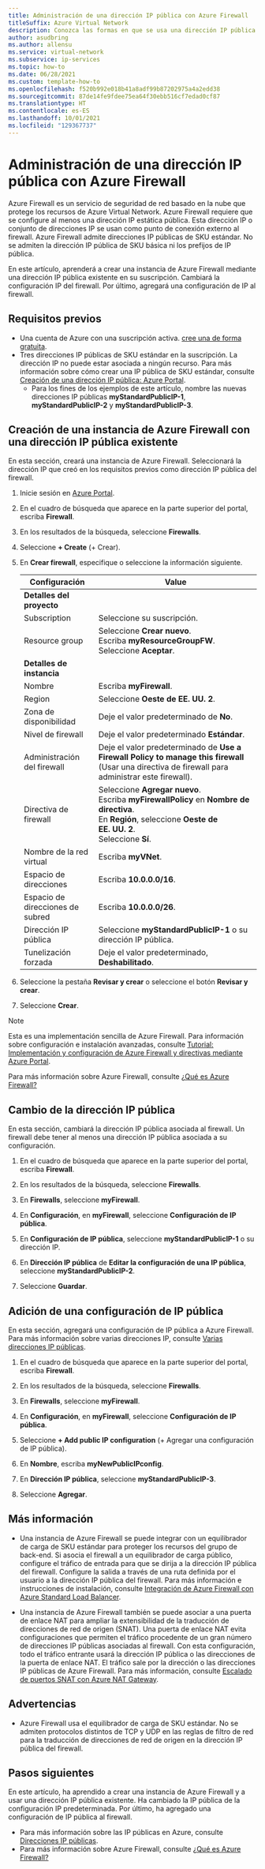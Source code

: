 ```yaml
---
title: Administración de una dirección IP pública con Azure Firewall
titleSuffix: Azure Virtual Network
description: Conozca las formas en que se usa una dirección IP pública con Azure Firewall y cómo cambiar la configuración.
author: asudbring
ms.author: allensu
ms.service: virtual-network
ms.subservice: ip-services
ms.topic: how-to
ms.date: 06/28/2021
ms.custom: template-how-to
ms.openlocfilehash: f520b992e018b41a8adf99b87202975a4a2edd38
ms.sourcegitcommit: 87de14fe9fdee75ea64f30ebb516cf7edad0cf87
ms.translationtype: HT
ms.contentlocale: es-ES
ms.lasthandoff: 10/01/2021
ms.locfileid: "129367737"
---
```

# <a name="manage-a-public-ip-address-with-azure-firewall"></a>Administración de una dirección IP pública con Azure Firewall

Azure Firewall es un servicio de seguridad de red basado en la nube que protege los recursos de Azure Virtual Network. Azure Firewall requiere que se configure al menos una dirección IP estática pública. Esta dirección IP o conjunto de direcciones IP se usan como punto de conexión externo al firewall. Azure Firewall admite direcciones IP públicas de SKU estándar. No se admiten la dirección IP pública de SKU básica ni los prefijos de IP pública. 

En este artículo, aprenderá a crear una instancia de Azure Firewall mediante una dirección IP pública existente en su suscripción. Cambiará la configuración IP del firewall. Por último, agregará una configuración de IP al firewall.

## <a name="prerequisites"></a>Requisitos previos

- Una cuenta de Azure con una suscripción activa. [cree una de forma gratuita](https://azure.microsoft.com/free/?ref=microsoft.com&utm_source=microsoft.com&utm_medium=docs&utm_campaign=visualstudio).
- Tres direcciones IP públicas de SKU estándar en la suscripción. La dirección IP no puede estar asociada a ningún recurso. Para más información sobre cómo crear una IP pública de SKU estándar, consulte [Creación de una dirección IP pública: Azure Portal](../../virtual-network/create-public-ip-portal.md).
    - Para los fines de los ejemplos de este artículo, nombre las nuevas direcciones IP públicas **myStandardPublicIP-1**, **myStandardPublicIP-2** y **myStandardPublicIP-3**.

## <a name="create-azure-firewall-existing-public-ip"></a>Creación de una instancia de Azure Firewall con una dirección IP pública existente

En esta sección, creará una instancia de Azure Firewall. Seleccionará la dirección IP que creó en los requisitos previos como dirección IP pública del firewall.

1. Inicie sesión en [Azure Portal](https://portal.azure.com).

2. En el cuadro de búsqueda que aparece en la parte superior del portal, escriba **Firewall**.

3. En los resultados de la búsqueda, seleccione **Firewalls**.

4. Seleccione **+ Create** (+ Crear).

5. En **Crear firewall**, especifique o seleccione la información siguiente.

    | Configuración | Value |
    | ------- | ----- |
    | **Detalles del proyecto** |   |
    | Subscription | Seleccione su suscripción. |
    | Resource group | Seleccione **Crear nuevo**. </br> Escriba **myResourceGroupFW**. </br> Seleccione **Aceptar**. |
    | **Detalles de instancia** |   |
    | Nombre | Escriba **myFirewall**. |
    | Region | Seleccione **Oeste de EE. UU. 2**. |
    | Zona de disponibilidad | Deje el valor predeterminado de **No**. |
    | Nivel de firewall  | Deje el valor predeterminado **Estándar**. |
    | Administración del firewall | Deje el valor predeterminado de **Use a Firewall Policy to manage this firewall** (Usar una directiva de firewall para administrar este firewall).|
    | Directiva de firewall | Seleccione **Agregar nuevo**. </br> Escriba **myFirewallPolicy** en **Nombre de directiva**. </br> En **Región**, seleccione **Oeste de EE. UU. 2**. </br> Seleccione **Sí**. |
    | Nombre de la red virtual | Escriba **myVNet**. |
    | Espacio de direcciones | Escriba **10.0.0.0/16**. |
    | Espacio de direcciones de subred | Escriba **10.0.0.0/26**. |
    | Dirección IP pública | Seleccione **myStandardPublicIP-1** o su dirección IP pública. |
    | Tunelización forzada | Deje el valor predeterminado, **Deshabilitado**. |
    
 
6. Seleccione la pestaña **Revisar y crear** o seleccione el botón **Revisar y crear**.

7. Seleccione **Crear**.

> [!NOTE]
> Esta es una implementación sencilla de Azure Firewall. Para información sobre configuración e instalación avanzadas, consulte [Tutorial: Implementación y configuración de Azure Firewall y directivas mediante Azure Portal](../../firewall/tutorial-firewall-deploy-portal-policy.md).
>
> Para más información sobre Azure Firewall, consulte [¿Qué es Azure Firewall?](../../firewall/overview.md)

## <a name="change-public-ip-address"></a>Cambio de la dirección IP pública

En esta sección, cambiará la dirección IP pública asociada al firewall. Un firewall debe tener al menos una dirección IP pública asociada a su configuración. 

1. En el cuadro de búsqueda que aparece en la parte superior del portal, escriba **Firewall**.

2. En los resultados de la búsqueda, seleccione **Firewalls**.

3. En **Firewalls**, seleccione **myFirewall**.

4. En **Configuración**, en **myFirewall**, seleccione **Configuración de IP pública**.

5. En **Configuración de IP pública**, seleccione **myStandardPublicIP-1** o su dirección IP.

6. En **Dirección IP pública** de **Editar la configuración de una IP pública**, seleccione **myStandardPublicIP-2**.

7. Seleccione **Guardar**.

## <a name="add-public-ip-configuration"></a>Adición de una configuración de IP pública

En esta sección, agregará una configuración de IP pública a Azure Firewall. Para más información sobre varias direcciones IP, consulte [Varias direcciones IP públicas](../../firewall/features.md#multiple-public-ip-addresses).  

1. En el cuadro de búsqueda que aparece en la parte superior del portal, escriba **Firewall**.

2. En los resultados de la búsqueda, seleccione **Firewalls**.

3. En **Firewalls**, seleccione **myFirewall**.

4. En **Configuración**, en **myFirewall**, seleccione **Configuración de IP pública**.

5. Seleccione **+ Add public IP configuration** (+ Agregar una configuración de IP pública).

6. En **Nombre**, escriba **myNewPublicIPconfig**.

7. En **Dirección IP pública**, seleccione **myStandardPublicIP-3**.

8. Seleccione **Agregar**.

## <a name="more-information"></a>Más información

* Una instancia de Azure Firewall se puede integrar con un equilibrador de carga de SKU estándar para proteger los recursos del grupo de back-end.  Si asocia el firewall a un equilibrador de carga público, configure el tráfico de entrada para que se dirija a la dirección IP pública del firewall. Configure la salida a través de una ruta definida por el usuario a la dirección IP pública del firewall.  Para más información e instrucciones de instalación, consulte [Integración de Azure Firewall con Azure Standard Load Balancer](../../firewall/integrate-lb.md). 

* Una instancia de Azure Firewall también se puede asociar a una puerta de enlace NAT para ampliar la extensibilidad de la traducción de direcciones de red de origen (SNAT). Una puerta de enlace NAT evita configuraciones que permiten el tráfico procedente de un gran número de direcciones IP públicas asociadas al firewall. Con esta configuración, todo el tráfico entrante usará la dirección IP pública o las direcciones de la puerta de enlace NAT. El tráfico sale por la dirección o las direcciones IP públicas de Azure Firewall.  Para más información, consulte [Escalado de puertos SNAT con Azure NAT Gateway](../../firewall/integrate-with-nat-gateway.md).

## <a name="caveats"></a>Advertencias

* Azure Firewall usa el equilibrador de carga de SKU estándar. No se admiten protocolos distintos de TCP y UDP en las reglas de filtro de red para la traducción de direcciones de red de origen en la dirección IP pública del firewall. 
## <a name="next-steps"></a>Pasos siguientes

En este artículo, ha aprendido a crear una instancia de Azure Firewall y a usar una dirección IP pública existente. Ha cambiado la IP pública de la configuración IP predeterminada. Por último, ha agregado una configuración de IP pública al firewall.

- Para más información sobre las IP públicas en Azure, consulte [Direcciones IP públicas](../../virtual-network/public-ip-addresses.md).
- Para más información sobre Azure Firewall, consulte [¿Qué es Azure Firewall?](../../firewall/overview.md)
